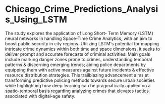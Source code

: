 # Chicago_Crime_Predictions_Analysis_Using_LSTM
The study explores the application of Long Short-
Term Memory (LSTM) neural networks in handling Space-Time
Crime Analytics, with an aim to boost public security in city
regions. Utilizing LSTM's potential for mapping intricate crime
dynamics within both time and space dimensions, it seeks to
deliver prompt and accurate forecasts of criminal activities. Main
goals include marking danger zones prone to crimes,
understanding temporal patterns & discerning emerging trends;
aiding police departments by equipping them with active measures
against future incidents & effective resource distribution
strategies. This trailblazing advancement aims at transforming
predictive policing methods towards secure urban societies while
highlighting how deep learning can be pragmatically applied on a
spatio-temporal basis regarding analyzing crimes that elevates
tactics associated with digital-age safety.
